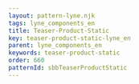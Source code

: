 ```yaml
---
layout: pattern-lyne.njk
tags: lyne_components_en
title: Teaser-Product-Static
key: teaser-product-static-lyne_en
parent: lyne_components_en
keywords: teaser-product-static
order: 660
patternId: sbbTeaserProductStatic
---
```

